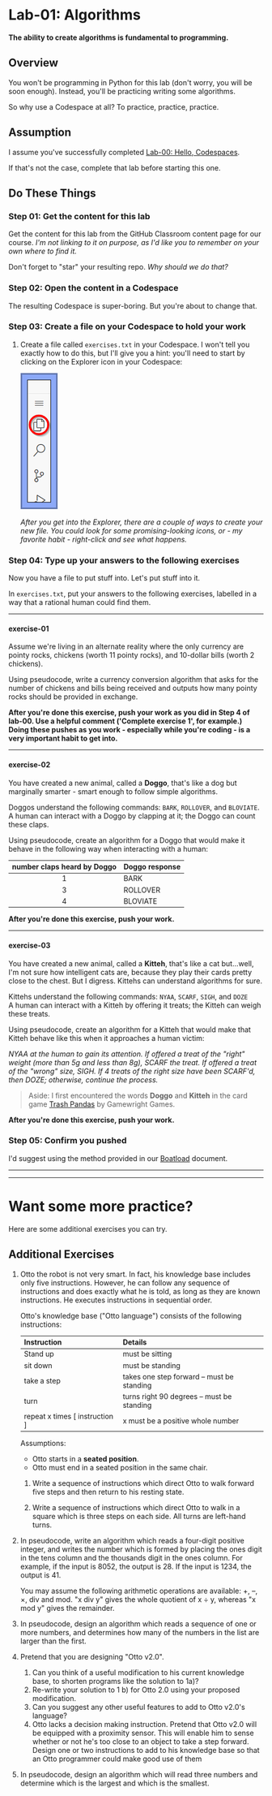 # Lab-01: Algorithms

**The ability to create algorithms is fundamental to programming.**

## Overview

You won't be programming in Python for this lab (don't worry, you will be soon enough). Instead, you'll be practicing writing some algorithms.

So why use a Codespace at all? To practice, practice, practice.

## Assumption

I assume you've successfully completed [Lab-00: Hello, Codespaces](https://github.com/MRU-MACO-1701-004-202304/github-classroom-content-links).

If that's not the case, complete that lab before starting this one.

## Do These Things

### Step 01: Get the content for this lab

Get the content for this lab from the GitHub Classroom content page for our course. _I'm not linking to it on purpose, as I'd like you to remember on your own where to find it._

Don't forget to "star" your resulting repo. _Why should we do that?_

### Step 02: Open the content in a Codespace

The resulting Codespace is super-boring. But you're about to change that.
 
### Step 03: Create a file on your Codespace to hold your work

1. Create a file called `exercises.txt` in your Codespace. I won't tell you exactly how to do this, but I'll give you a hint: you'll need to start by clicking on the Explorer icon in your Codespace:
   
    ![explorer icon](./images/lab-01-explorer-icon.png)

    _After you get into the Explorer, there are a couple of ways to create your new file. You could look for some promising-looking icons, or - my favorite habit - right-click and see what happens._

### Step 04: Type up your answers to the following exercises

Now you have a file to put stuff into. Let's put stuff into it.

In `exercises.txt`, put your answers to the following exercises, labelled in a way that a rational human could find them.

---

#### exercise-01

Assume we're living in an alternate reality where the only currency are pointy rocks, chickens (worth 11 pointy rocks), and 10-dollar bills (worth 2 chickens).

Using pseudocode, write a currency conversion algorithm that asks for the number of chickens and bills being received and outputs how many pointy rocks should be provided in exchange.

**After you're done this exercise, push your work as you did in Step 4 of lab-00.  Use a helpful comment ('Complete exercise 1', for example.) Doing these pushes as you work - especially while you're coding - is a very important habit to get into.**

---

#### exercise-02

You have created a new animal, called a **Doggo**, that's like a dog but marginally smarter - smart enough to follow simple algorithms.

Doggos understand the following commands: `BARK`, `ROLLOVER`, and `BLOVIATE`.  
A human can interact with a Doggo by clapping at it; the Doggo can count these claps.

Using pseudocode, create an algorithm for a Doggo that would make it behave in the following way when interacting with a human:

| number claps heard by Doggo | Doggo response |
| :-------------------------: | -------------- |
|              1              | BARK           |
|              3              | ROLLOVER       |
|              4              | BLOVIATE       |

**After you're done this exercise, push your work.**

---

#### exercise-03

You have created a new animal, called a **Kitteh**, that's like a cat but...well, I'm not sure how intelligent cats are, because they play their cards pretty close to the chest. But I digress. Kittehs can understand algorithms for sure.

Kittehs understand the following commands: `NYAA`, `SCARF`, `SIGH`, and `DOZE`  
A human can interact with a Kitteh by offering it treats; the Kitteh can weigh these treats.

Using pseudocode, create an algorithm for a Kitteh that would make that Kitteh behave like this when it approaches a human victim:

_NYAA at the human to gain its attention. If offered a treat of the "right" weight (more than 5g and less than 8g), SCARF the treat. If offered a treat of the "wrong" size, SIGH. If 4 treats of the right size have been SCARF'd, then DOZE; otherwise, continue the process._


> Aside: I first encountered the words **Doggo** and **Kitteh** in the card game [Trash Pandas](https://gamewright.com/product/Trash-Pandas) by Gamewright Games.

**After you're done this exercise, push your work.**

### Step 05: Confirm you pushed

I'd suggest using the method provided in our [Boatload](https://docs.google.com/document/d/1m42bfAUVuybxIFOoW0vJ5ZyR-WOJWwCZ9KhP0iOCGOE/edit#bookmark=id.956mn4x49etk) document.


---
  
---



# Want some more practice?

Here are some additional exercises you can try.

## Additional Exercises
1. Otto the robot is not very smart.  In fact, his knowledge base includes only five instructions.  However, he can follow any sequence of instructions and does exactly what he is told, as long as they are known instructions.  He executes instructions in sequential order.

    Otto's knowledge base ("Otto language") consists of the following instructions:

    | Instruction                     | Details                                   |
    | ------------------------------- | ----------------------------------------- |
    | Stand up                        | must be sitting                           |
    | sit down                        | must be standing                          |
    | take a step                     | takes one step forward – must be standing |
    | turn                            | turns right 90 degrees – must be standing |
    | repeat x times  [ instruction ] | x must be a positive whole number         |

    Assumptions:
    - Otto starts in a **seated position**.
    - Otto must end in a seated position in the same chair.

    1. Write a sequence of instructions which direct Otto to walk forward five steps and then return to his resting state.

    2. Write a sequence of instructions which direct Otto to walk in a square which is three steps on each side.  All turns are left-hand turns.

2. In pseudocode, write an algorithm which reads a four-digit positive integer, and writes the number which is formed by placing the ones digit in the tens column and the thousands digit in the ones column. For example, if the input is 8052, the output is 28. If the input is 1234, the output is 41.

    You may assume the following arithmetic operations are available: +, –, ×, div and mod. "x div y" gives the whole quotient of x ÷ y, whereas "x mod y" gives the remainder.

3. In pseudocode, design an algorithm which reads a sequence of one or more numbers, and determines how many of the numbers in the list are larger than the first.

4. Pretend that you are designing "Otto v2.0".
   1. Can you think of a useful modification to his current knowledge base, to shorten programs like the solution to 1a)?
   2. Re-write your solution to 1 b) for Otto 2.0 using your proposed modification.
   3. Can you suggest any other useful features to add to Otto v2.0's language?
   4. Otto lacks a decision making instruction.  Pretend that Otto v2.0 will be equipped with a proximity sensor.  This will enable him to sense whether or not he's too close to an object to take a step forward.  Design one or two instructions to add to his knowledge base so that an Otto programmer could make good use of them
   
5. In pseudocode, design an algorithm which will read three numbers and determine which is the largest and which is the smallest.